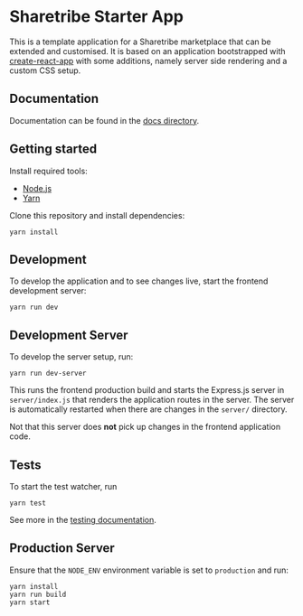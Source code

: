 # Sharetribe Starter App

This is a template application for a Sharetribe marketplace that can
be extended and customised. It is based on an application bootstrapped
with
[create-react-app](https://github.com/facebookincubator/create-react-app) with
some additions, namely server side rendering and a custom CSS setup.

## Documentation

Documentation can be found in the [docs directory](docs/).

## Getting started

Install required tools:

 - [Node.js](https://nodejs.org/)
 - [Yarn](https://yarnpkg.com/)

Clone this repository and install dependencies:

    yarn install

## Development

To develop the application and to see changes live, start the frontend
development server:

    yarn run dev

## Development Server

To develop the server setup, run:

    yarn run dev-server

This runs the frontend production build and starts the Express.js
server in `server/index.js` that renders the application routes in the
server. The server is automatically restarted when there are changes
in the `server/` directory.

Not that this server does **not** pick up changes in the frontend
application code.

## Tests

To start the test watcher, run

    yarn test

See more in the [testing documentation](docs/testing.md).

## Production Server

Ensure that the `NODE_ENV` environment variable is set to `production`
and run:

    yarn install
    yarn run build
    yarn start
